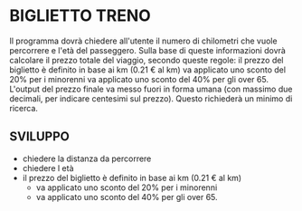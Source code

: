 # BIGLIETTO TRENO

Il programma dovrà chiedere all'utente il numero di chilometri che vuole percorrere e l'età del passeggero.
Sulla base di queste informazioni dovrà calcolare il prezzo totale del viaggio, secondo queste regole:
il prezzo del biglietto è definito in base ai km (0.21 € al km)
va applicato uno sconto del 20% per i minorenni
va applicato uno sconto del 40% per gli over 65.
L'output del prezzo finale va messo fuori in forma umana (con massimo due decimali, per indicare centesimi sul prezzo). Questo richiederà un minimo di ricerca.

## SVILUPPO

- chiedere la distanza da percorrere
- chiedere l età
- il prezzo del biglietto è definito in base ai km (0.21 € al km)
  - va applicato uno sconto del 20% per i minorenni
  - va applicato uno sconto del 40% per gli over 65.
